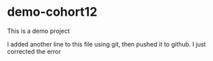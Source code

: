 # demo-cohort12
This is a demo project

I added another line to this file using git, then pushed it to github. I just corrected the error
